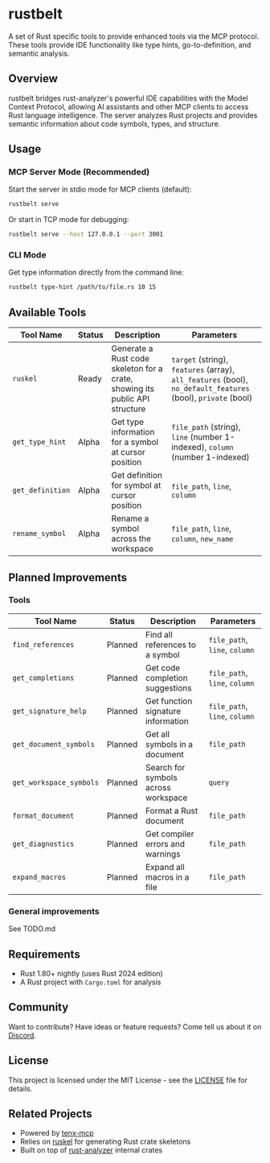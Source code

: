 # rustbelt

A set of Rust specific tools to provide enhanced tools via the MCP protocol. These tools provide IDE functionality like type hints, go-to-definition, and semantic analysis.

## Overview

rustbelt bridges rust-analyzer's powerful IDE capabilities with the Model Context Protocol, allowing AI assistants and other MCP clients to access Rust language intelligence. The server analyzes Rust projects and provides semantic information about code symbols, types, and structure.

## Usage

### MCP Server Mode (Recommended)

Start the server in stdio mode for MCP clients (default):

```bash
rustbelt serve
```

Or start in TCP mode for debugging:

```bash
rustbelt serve --host 127.0.0.1 --port 3001
```

### CLI Mode

Get type information directly from the command line:

```bash
rustbelt type-hint /path/to/file.rs 10 15
```

## Available Tools

| Tool Name | Status | Description | Parameters |
|-----------|--------|-------------|------------|
| `ruskel` | Ready | Generate a Rust code skeleton for a crate, showing its public API structure | `target` (string), `features` (array), `all_features` (bool), `no_default_features` (bool), `private` (bool) |
| `get_type_hint` | Alpha | Get type information for a symbol at cursor position | `file_path` (string), `line` (number 1-indexed), `column` (number 1-indexed) |
| `get_definition` | Alpha | Get definition for symbol at cursor position | `file_path`, `line`, `column` |
| `rename_symbol` | Alpha | Rename a symbol across the workspace | `file_path`, `line`, `column`, `new_name` |


## Planned Improvements

### Tools

| Tool Name | Status | Description                         | Parameters                    |
|-----------|--------|-------------------------------------|-------------------------------|
| `find_references` | Planned | Find all references to a symbol     | `file_path`, `line`, `column` |
| `get_completions` | Planned | Get code completion suggestions     | `file_path`, `line`, `column` |
| `get_signature_help` | Planned | Get function signature information  | `file_path`, `line`, `column` |
| `get_document_symbols` | Planned | Get all symbols in a document       | `file_path`                   |
| `get_workspace_symbols` | Planned | Search for symbols across workspace | `query`                       |
| `format_document` | Planned | Format a Rust document              | `file_path`                   |
| `get_diagnostics` | Planned | Get compiler errors and warnings    | `file_path`                   |
| `expand_macros` | Planned | Expand all macros in a file | `file_path`                    |

### General improvements

See TODO.md

## Requirements

- Rust 1.80+ nightly (uses Rust 2024 edition)
- A Rust project with `Cargo.toml` for analysis

## Community

Want to contribute? Have ideas or feature requests? Come tell us about it on
[Discord](https://discord.gg/fHmRmuBDxF).


## License

This project is licensed under the MIT License - see the [LICENSE](LICENSE) file for details.

## Related Projects

- Powered by [tenx-mcp](https://github.com/tenxhq/tenx-mcp)
- Relies on [ruskel](https://github.com/cortesi/ruskel) for generating Rust crate skeletons
- Built on top of [rust-analyzer](https://github.com/rust-lang/rust-analyzer) internal crates
